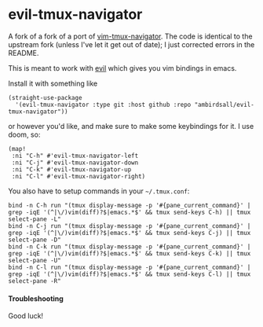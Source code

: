 # evil-tmux-navigator

A fork of a fork of a port of
[vim-tmux-navigator](https://github.com/christoomey/vim-tmux-navigator).
The code is identical to the upstream fork (unless I've let it get out of date);
I just corrected errors in the README.

This is meant to work with [evil](http://www.emacswiki.org/emacs/Evil)
which gives you vim bindings in emacs.

Install it with something like

```elisp
(straight-use-package
  '(evil-tmux-navigator :type git :host github :repo "ambirdsall/evil-tmux-navigator"))
```

or however you'd like, and make sure to make some keybindings for it. I use doom, so:

```elisp
(map!
 :ni "C-h" #'evil-tmux-navigator-left
 :ni "C-j" #'evil-tmux-navigator-down
 :ni "C-k" #'evil-tmux-navigator-up
 :ni "C-l" #'evil-tmux-navigator-right)
```

You also have to setup commands in your `~/.tmux.conf`:

```
bind -n C-h run "(tmux display-message -p '#{pane_current_command}' | grep -iqE '(^|\/)vim(diff)?$|emacs.*$' && tmux send-keys C-h) || tmux select-pane -L"
bind -n C-j run "(tmux display-message -p '#{pane_current_command}' | grep -iqE '(^|\/)vim(diff)?$|emacs.*$' && tmux send-keys C-j) || tmux select-pane -D"
bind -n C-k run "(tmux display-message -p '#{pane_current_command}' | grep -iqE '(^|\/)vim(diff)?$|emacs.*$' && tmux send-keys C-k) || tmux select-pane -U"
bind -n C-l run "(tmux display-message -p '#{pane_current_command}' | grep -iqE '(^|\/)vim(diff)?$|emacs.*$' && tmux send-keys C-l) || tmux select-pane -R"
```

#### Troubleshooting

Good luck!
